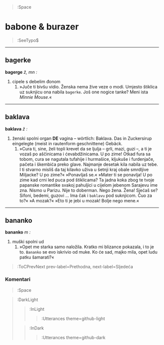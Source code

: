 > :Space

# babone & burazer

> :SeeTypo$

****

## bagerke

**bagerge** *ž, mn :*

1. cipele s debelim đonom
    1. »Juče ti bivšu vidio. Ženska nema žive veze o modi. Umjesto štiklica uz suknjicu ona nabila `bagerke`. Još one nogice tanke? Meni ista _Minnie Mouse_.«

****

## baklava 

**baklava** *ž :*

1. ženski spolni organ __DE__ vagina – wörtlich: Baklava. Das in Zuckersirup eingelegte (meist in rautenform geschnittene) Gebäck.
    1. »Cura ti, sine, želi topli krevet da se ljulja – grli, mazi, guzi –, a ti je vozaš po aščinicama i ćevabdžinicama. U po zime! Otkad fura sa tobom, cura se nagutala tufahije i hurmašice, kljukuše i furdenjače, pačeta i škembića preko glave. Najmanje desetak kila nabila uz tebe. I ti stvarno misliš da taj kilavko uživa u šetnji kraj obale smrdljive Miljacke? U po zime?« »Ponavljaš se.« »Mater ti se ponavlja! U po zime kad crni led puca pod štiklicama? Ta jadna koka zbog te tvoje papanske romantike svakoj pahuljici u cijelom jebenom Sarajevu ime zna. Nismo u Parizu. Nije to doberman. Nego žena. Žena! Sjećaš se? Sifoni, bedemi, guzovi … Ima čak i `baklavu` pod suknjicom. Čuo za to?« »A mozak?« »Eto ti je jebi u mozak! Bolje nego mene.«

****

## bananko

**bananko** *m :*

1. muški spolni ud
    1. »Opet me starka samo naložila. Kratko mi blizance pokazala, i to je to. `Bananko` se evo iskrivio od muke. Ko će sad, majko mila, opet ludu patku šamarati?«


> :ToCPrevNext prev-label=Prethodna, next-label=Sljedeća

### Komentari

> :Space



> :DarkLight
> > :InLight
> >
> > > :Utterances theme=github-light
>
> > :InDark
> >
> > > :Utterances theme=github-dark